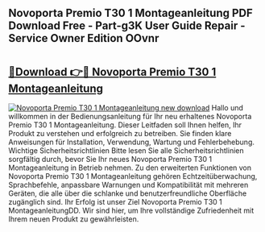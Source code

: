 ## Novoporta Premio T30 1 Montageanleitung PDF Download Free - Part-g3K User Guide Repair - Service Owner Edition OOvnr

# <h2><a href="http://df7tq4.blite.top/?on=Novoporta+Premio+T30+1+Montageanleitung">🔗Download 👉🔴 Novoporta Premio T30 1 Montageanleitung</a></h2>

[![Novoporta Premio T30 1 Montageanleitung new download](https://i.imgur.com/lujVjoI.png)](http://df7tq4.blite.top/?on=Novoporta+Premio+T30+1+Montageanleitung)
Hallo und willkommen in der Bedienungsanleitung für Ihr neu erhaltenes Novoporta Premio T30 1 Montageanleitung. Dieser Leitfaden soll Ihnen helfen, Ihr Produkt zu verstehen und erfolgreich zu betreiben. Sie finden klare Anweisungen für Installation, Verwendung, Wartung und Fehlerbehebung. Wichtige Sicherheitsrichtlinien Bitte lesen Sie alle Sicherheitsrichtlinien sorgfältig durch, bevor Sie Ihr neues Novoporta Premio T30 1 Montageanleitung in Betrieb nehmen. Zu den erweiterten Funktionen von Novoporta Premio T30 1 Montageanleitung gehören Echtzeitüberwachung, Sprachbefehle, anpassbare Warnungen und Kompatibilität mit mehreren Geräten, die alle über die schlanke und benutzerfreundliche Oberfläche zugänglich sind. Ihr Erfolg ist unser Ziel Novoporta Premio T30 1 MontageanleitungDD. Wir sind hier, um Ihre vollständige Zufriedenheit mit Ihrem neuen Produkt zu gewährleisten.
